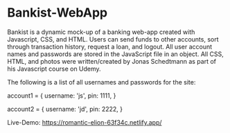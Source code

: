 # Bankist-WebApp
Bankist is a dynamic mock-up of a banking web-app created with Javascript, CSS, and HTML. Users can send funds to other accounts, sort through transaction history, request a loan, and logout. All user account names and passwords are stored in the JavaScript file in an object. All CSS, HTML, and photos were written/created by Jonas Schedtmann as part of his Javascript course on Udemy. 

The following is a list of all usernames and passwords for the site:

account1 = {
  username: 'js',
  pin: 1111,
}

account2 = {
  username: 'jd',
  pin: 2222,
}

Live-Demo: https://romantic-elion-63f34c.netlify.app/
